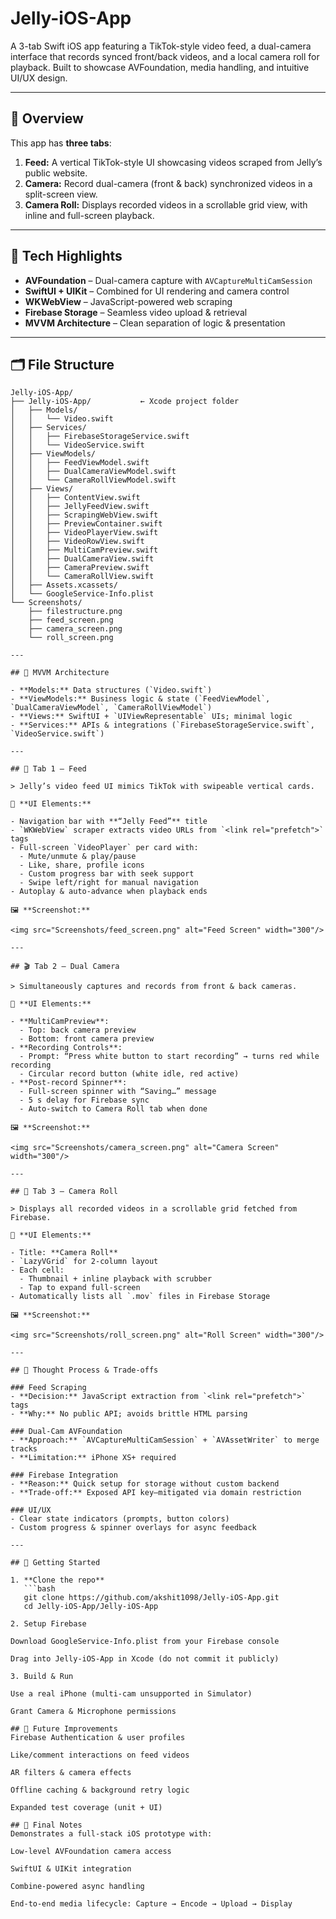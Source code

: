 # Jelly-iOS-App
A 3-tab Swift iOS app featuring a TikTok-style video feed, a dual-camera interface that records synced front/back videos, and a local camera roll for playback. Built to showcase AVFoundation, media handling, and intuitive UI/UX design.

---

## 🧭 Overview

This app has **three tabs**:

1. **Feed:** A vertical TikTok-style UI showcasing videos scraped from Jelly’s public website.  
2. **Camera:** Record dual-camera (front & back) synchronized videos in a split-screen view.  
3. **Camera Roll:** Displays recorded videos in a scrollable grid view, with inline and full-screen playback.

---

## 🧠 Tech Highlights

- **AVFoundation** – Dual-camera capture with `AVCaptureMultiCamSession`  
- **SwiftUI + UIKit** – Combined for UI rendering and camera control  
- **WKWebView** – JavaScript-powered web scraping  
- **Firebase Storage** – Seamless video upload & retrieval  
- **MVVM Architecture** – Clean separation of logic & presentation  

---

## 🗂 File Structure

```plaintext
Jelly-iOS-App/
├── Jelly-iOS-App/           ← Xcode project folder
│   ├── Models/
│   │   └── Video.swift
│   ├── Services/
│   │   ├── FirebaseStorageService.swift
│   │   └── VideoService.swift
│   ├── ViewModels/
│   │   ├── FeedViewModel.swift
│   │   ├── DualCameraViewModel.swift
│   │   └── CameraRollViewModel.swift
│   ├── Views/
│   │   ├── ContentView.swift
│   │   ├── JellyFeedView.swift
│   │   ├── ScrapingWebView.swift
│   │   ├── PreviewContainer.swift
│   │   ├── VideoPlayerView.swift
│   │   ├── VideoRowView.swift
│   │   ├── MultiCamPreview.swift
│   │   ├── DualCameraView.swift
│   │   ├── CameraPreview.swift
│   │   └── CameraRollView.swift
│   ├── Assets.xcassets/
│   └── GoogleService-Info.plist
└── Screenshots/
    ├── filestructure.png
    ├── feed_screen.png
    ├── camera_screen.png
    └── roll_screen.png

---

## 🧱 MVVM Architecture

- **Models:** Data structures (`Video.swift`)  
- **ViewModels:** Business logic & state (`FeedViewModel`, `DualCameraViewModel`, `CameraRollViewModel`)  
- **Views:** SwiftUI + `UIViewRepresentable` UIs; minimal logic  
- **Services:** APIs & integrations (`FirebaseStorageService.swift`, `VideoService.swift`)

---

## 📸 Tab 1 – Feed

> Jelly’s video feed UI mimics TikTok with swipeable vertical cards.

🧩 **UI Elements:**

- Navigation bar with **“Jelly Feed”** title  
- `WKWebView` scraper extracts video URLs from `<link rel="prefetch">` tags  
- Full-screen `VideoPlayer` per card with:
  - Mute/unmute & play/pause  
  - Like, share, profile icons  
  - Custom progress bar with seek support  
  - Swipe left/right for manual navigation  
- Autoplay & auto-advance when playback ends  

🖼 **Screenshot:**

<img src="Screenshots/feed_screen.png" alt="Feed Screen" width="300"/>

---

## 🎬 Tab 2 – Dual Camera

> Simultaneously captures and records from front & back cameras.

🧩 **UI Elements:**

- **MultiCamPreview**:  
  - Top: back camera preview  
  - Bottom: front camera preview  
- **Recording Controls**:  
  - Prompt: “Press white button to start recording” → turns red while recording  
  - Circular record button (white idle, red active)  
- **Post-record Spinner**:  
  - Full-screen spinner with “Saving…” message  
  - 5 s delay for Firebase sync  
  - Auto-switch to Camera Roll tab when done  

🖼 **Screenshot:**

<img src="Screenshots/camera_screen.png" alt="Camera Screen" width="300"/>

---

## 📁 Tab 3 – Camera Roll

> Displays all recorded videos in a scrollable grid fetched from Firebase.

🧩 **UI Elements:**

- Title: **Camera Roll**  
- `LazyVGrid` for 2-column layout  
- Each cell:  
  - Thumbnail + inline playback with scrubber  
  - Tap to expand full-screen  
- Automatically lists all `.mov` files in Firebase Storage  

🖼 **Screenshot:**

<img src="Screenshots/roll_screen.png" alt="Roll Screen" width="300"/>

---

## 💭 Thought Process & Trade-offs

### Feed Scraping
- **Decision:** JavaScript extraction from `<link rel="prefetch">` tags  
- **Why:** No public API; avoids brittle HTML parsing  

### Dual-Cam AVFoundation
- **Approach:** `AVCaptureMultiCamSession` + `AVAssetWriter` to merge tracks  
- **Limitation:** iPhone XS+ required  

### Firebase Integration
- **Reason:** Quick setup for storage without custom backend  
- **Trade-off:** Exposed API key—mitigated via domain restriction  

### UI/UX
- Clear state indicators (prompts, button colors)  
- Custom progress & spinner overlays for async feedback  

---

## 🚀 Getting Started

1. **Clone the repo**  
   ```bash
   git clone https://github.com/akshit1098/Jelly-iOS-App.git
   cd Jelly-iOS-App/Jelly-iOS-App

2. Setup Firebase

Download GoogleService-Info.plist from your Firebase console

Drag into Jelly-iOS-App in Xcode (do not commit it publicly)

3. Build & Run

Use a real iPhone (multi-cam unsupported in Simulator)

Grant Camera & Microphone permissions

## 🌱 Future Improvements
Firebase Authentication & user profiles

Like/comment interactions on feed videos

AR filters & camera effects

Offline caching & background retry logic

Expanded test coverage (unit + UI)

## 🧪 Final Notes
Demonstrates a full-stack iOS prototype with:

Low-level AVFoundation camera access

SwiftUI & UIKit integration

Combine-powered async handling

End-to-end media lifecycle: Capture → Encode → Upload → Display

